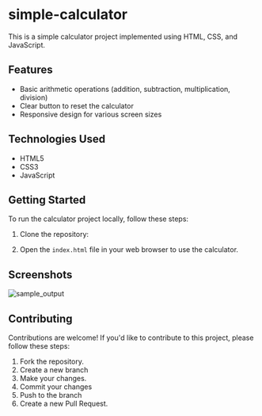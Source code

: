 # simple-calculator

This is a simple calculator project implemented using HTML, CSS, and JavaScript.

## Features

- Basic arithmetic operations (addition, subtraction, multiplication, division)
- Clear button to reset the calculator
- Responsive design for various screen sizes

## Technologies Used

- HTML5
- CSS3
- JavaScript

## Getting Started

To run the calculator project locally, follow these steps:

1. Clone the repository:

2. Open the `index.html` file in your web browser to use the calculator.

## Screenshots

![sample_output](/sample_output.png)

## Contributing

Contributions are welcome! If you'd like to contribute to this project, please follow these steps:

1. Fork the repository.
2. Create a new branch 
3. Make your changes.
4. Commit your changes 
5. Push to the branch 
6. Create a new Pull Request.
